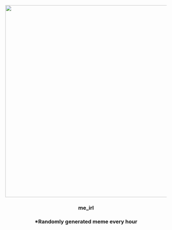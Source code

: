 <p align="center">
        <img src="https://i.imgur.com/CUePtJ2.jpg" width="600" height="600">
        </p>
        <h3 align="center">me_irl</h3>
        <h3 align="center">*Randomly generated meme every hour</h3>
    
